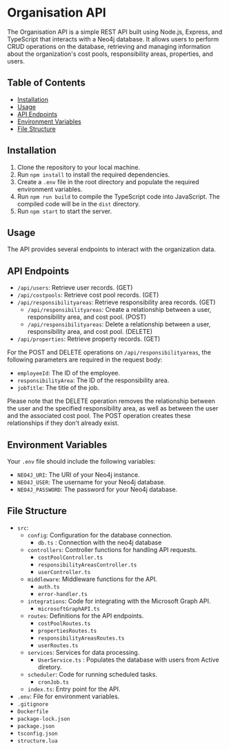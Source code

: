 # Organisation API

The Organisation API is a simple REST API built using Node.js, Express, and TypeScript that interacts with a Neo4j database. It allows users to perform CRUD operations on the database, retrieving and managing information about the organization's cost pools, responsibility areas, properties, and users.

## Table of Contents

- [Installation](#installation)
- [Usage](#usage)
- [API Endpoints](#api-endpoints)
- [Environment Variables](#environment-variables)
- [File Structure](#file-structure)

## Installation

1. Clone the repository to your local machine.
2. Run `npm install` to install the required dependencies.
3. Create a `.env` file in the root directory and populate the required environment variables.
4. Run `npm run build` to compile the TypeScript code into JavaScript. The compiled code will be in the `dist` directory.
5. Run `npm start` to start the server.

## Usage

The API provides several endpoints to interact with the organization data.

## API Endpoints

- `/api/users`: Retrieve user records. (GET)
- `/api/costpools`: Retrieve cost pool records. (GET)
- `/api/responsibilityareas`: Retrieve responsibility area records. (GET)
  - `/api/responsibilityareas`: Create a relationship between a user, responsibility area, and cost pool. (POST)
  - `/api/responsibilityareas`: Delete a relationship between a user, responsibility area, and cost pool. (DELETE)
- `/api/properties`: Retrieve property records. (GET)

For the POST and DELETE operations on `/api/responsibilityareas`, the following parameters are required in the request body:

- `employeeId`: The ID of the employee.
- `responsibilityArea`: The ID of the responsibility area.
- `jobTitle`: The title of the job.

Please note that the DELETE operation removes the relationship between the user and the specified responsibility area, as well as between the user and the associated cost pool. The POST operation creates these relationships if they don't already exist.

## Environment Variables

Your `.env` file should include the following variables:

- `NEO4J_URI`: The URI of your Neo4j instance.
- `NEO4J_USER`: The username for your Neo4j database.
- `NEO4J_PASSWORD`: The password for your Neo4j database.

## File Structure

- `src`:
  - `config`: Configuration for the database connection.
    - `db.ts` : Connection with the neo4j database
  - `controllers`: Controller functions for handling API requests.
    - `costPoolController.ts`
    - `responsibilityAreasController.ts`
    - `userController.ts`
  - `middleware`: Middleware functions for the API.
    - `auth.ts`
    - `error-handler.ts`
  - `integrations`: Code for integrating with the Microsoft Graph API.
    - `microsoftGraphAPI.ts`
  - `routes`: Definitions for the API endpoints.
    - `costPoolRoutes.ts`
    - `propertiesRoutes.ts`
    - `responsibilityAreasRoutes.ts`
    - `userRoutes.ts`
  - `services`: Services for data processing.
    - `UserService.ts` : Populates the database with users from Active diretory.
  - `scheduler`: Code for running scheduled tasks.
    - `cronJob.ts`
  - `index.ts`: Entry point for the API.
- `.env`: File for environment variables.
- `.gitignore`
- `Dockerfile`
- `package-lock.json`
- `package.json`
- `tsconfig.json`
- `structure.lua`

